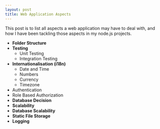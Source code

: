 ```yaml
---
layout: post
title: Web Application Aspects
---
```


This post is to list all aspects a web application may have to deal with, and how I have been tackling those aspects in my node.js projects.

- **Folder Structure**
- **Testing**
  - Unit Testing
  - Integration Testing
- **Internationalisation (i18n)**
  - Date and Time
  - Numbers
  - Currency
  - Timezone
- Authentication
- Role Based Authorization
- **Database Decision**
- **Scalability**
- **Database Scalability**
- **Static File Storage**
- **Logging**
